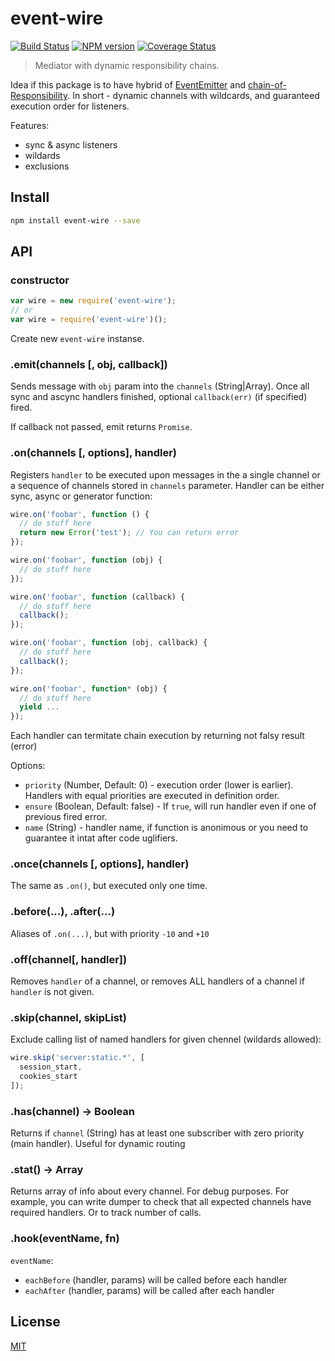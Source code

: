 # event-wire

[![Build Status](https://img.shields.io/travis/nodeca/event-wire/master.svg?style=flat)](https://travis-ci.org/nodeca/event-wire)
[![NPM version](https://img.shields.io/npm/v/event-wire.svg?style=flat)](https://www.npmjs.org/package/event-wire)
[![Coverage Status](https://img.shields.io/coveralls/nodeca/event-wire/master.svg?style=flat)](https://coveralls.io/r/nodeca/event-wire?branch=master)

> Mediator with dynamic responsibility chains.

Idea if this package is to have hybrid of [EventEmitter](http://nodejs.org/api/events.html)
and [chain-of-Responsibility](http://en.wikipedia.org/wiki/Chain-of-responsibility_pattern).
In short - dynamic channels with wildcards, and guaranteed execution order for
listeners.

Features:

- sync & async listeners
- wildards
- exclusions


## Install

```bash
npm install event-wire --save
```

## API


### constructor

```js
var wire = new require('event-wire');
// or
var wire = require('event-wire')();
```

Create new `event-wire` instanse.


### .emit(channels [, obj, callback])

Sends message with `obj` param into the `channels` (String|Array). Once all
sync and ascync handlers finished, optional `callback(err)` (if specified) fired.

If callback not passed, emit returns `Promise`.


### .on(channels [, options], handler)

Registers `handler` to be executed upon messages in the a single channel
or a sequence of channels stored in `channels` parameter. Handler can be
either sync, async or generator function:

```js
wire.on('foobar', function () {
  // do stuff here
  return new Error('test'); // You can return error
});

wire.on('foobar', function (obj) {
  // do stuff here
});

wire.on('foobar', function (callback) {
  // do stuff here
  callback();
});

wire.on('foobar', function (obj, callback) {
  // do stuff here
  callback();
});

wire.on('foobar', function* (obj) {
  // do stuff here
  yield ...
});
```

Each handler can termitate chain execution by returning not falsy result (error)

Options:

- `priority` (Number, Default: 0) - execution order (lower is earlier).
  Handlers with equal priorities are executed in definition order.
- `ensure` (Boolean, Default: false) - If `true`, will run handler even
  if one of previous fired error.
- `name` (String) - handler name, if function is anonimous or you need to
  guarantee it intat after code uglifiers.


### .once(channels [, options], handler)

The same as `.on()`, but executed only one time.


### .before(...), .after(...)

Aliases of `.on(...)`, but with priority `-10` and `+10`


### .off(channel[, handler])

Removes `handler` of a channel, or removes ALL handlers of a channel if
`handler` is not given.


### .skip(channel, skipList)

Exclude calling list of named handlers for given chennel (wildards allowed):

```js
wire.skip('server:static.*', [
  session_start,
  cookies_start
]);
```


### .has(channel) -> Boolean

Returns if `channel` (String) has at least one subscriber
with zero priority (main handler). Useful for dynamic routing


### .stat() -> Array

Returns array of info about every channel. For debug purposes. For example,
you can write dumper to check that all expected channels have required
handlers. Or to track number of calls.


### .hook(eventName, fn)

`eventName`:

- `eachBefore` (handler, params) will be called before each handler
- `eachAfter` (handler, params) will be called after each handler


## License

[MIT](https://github.com/nodeca/event-wire/blob/master/LICENSE)
